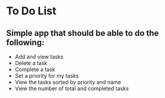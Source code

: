 # To Do List

## Simple app that should be able to do the following:

- Add and view tasks
- Delete a task
- Complete a task
- Set a priority for my tasks
- View the tasks sorted by priority and name
- View the number of total and completed tasks

